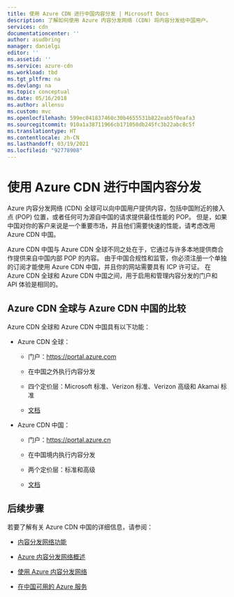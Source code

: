 ```yaml
---
title: 使用 Azure CDN 进行中国内容分发 | Microsoft Docs
description: 了解如何使用 Azure 内容分发网络 (CDN) 将内容分发给中国用户。
services: cdn
documentationcenter: ''
author: asudbring
manager: danielgi
editor: ''
ms.assetid: ''
ms.service: azure-cdn
ms.workload: tbd
ms.tgt_pltfrm: na
ms.devlang: na
ms.topic: conceptual
ms.date: 05/16/2018
ms.author: allensu
ms.custom: mvc
ms.openlocfilehash: 599ec041837460c30b4655531b822eab5f0eafa3
ms.sourcegitcommit: 910a1a38711966cb171050db245fc3b22abc8c5f
ms.translationtype: HT
ms.contentlocale: zh-CN
ms.lasthandoff: 03/19/2021
ms.locfileid: "92778908"
---
```

# <a name="china-content-delivery-with-azure-cdn"></a>使用 Azure CDN 进行中国内容分发

Azure 内容分发网络 (CDN) 全球可以向中国用户提供内容，包括中国附近的接入点 (POP) 位置，或者任何可为源自中国的请求提供最佳性能的 POP。 但是，如果中国对你的客户来说是一个重要市场，并且他们需要快速的性能，请考虑改用 Azure CDN 中国。

Azure CDN 中国与 Azure CDN 全球不同之处在于，它通过与许多本地提供商合作提供来自中国内部 POP 的内容。 由于中国合规性和监管，你必须注册一个单独的订阅才能使用 Azure CDN 中国，并且你的网站需要具有 ICP 许可证。 在 Azure CDN 全球和 Azure CDN 中国之间，用于启用和管理内容分发的门户和 API 体验是相同的。

## <a name="comparison-of-azure-cdn-global-and-azure-cdn-china"></a>Azure CDN 全球与 Azure CDN 中国的比较

Azure CDN 全球和 Azure CDN 中国具有以下功能：

- Azure CDN 全球：

     - 门户：https://portal.azure.com  

     - 在中国之外执行内容分发

     - 四个定价层：Microsoft 标准、Verizon 标准、Verizon 高级和 Akamai 标准

     - [文档](./index.yml)

- Azure CDN 中国：

     - 门户：https://portal.azure.cn

     - 在中国境内执行内容分发

     - 两个定价层：标准和高级

     - [文档](https://docs.azure.cn/en-us/cdn/)
 

## <a name="next-steps"></a>后续步骤

若要了解有关 Azure CDN 中国的详细信息，请参阅：

- [内容分发网络功能](https://www.azure.cn/en-us/home/features/cdn/)

- [Azure 内容分发网络概述](https://docs.azure.cn/en-us/cdn/cdn-overview)

- [使用 Azure 内容分发网络](https://docs.azure.cn/en-us/cdn/cdn-how-to-use)

- [在中国可用的 Azure 服务](/azure/china/concepts-service-availability)